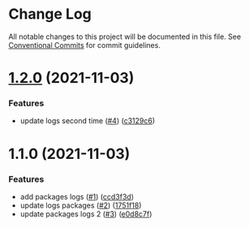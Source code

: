 # Change Log

All notable changes to this project will be documented in this file.
See [Conventional Commits](https://conventionalcommits.org) for commit guidelines.

# [1.2.0](https://github.com/lughino/squash-merge/compare/b@1.1.0...b@1.2.0) (2021-11-03)


### Features

* update logs second time ([#4](https://github.com/lughino/squash-merge/issues/4)) ([c3129c6](https://github.com/lughino/squash-merge/commit/c3129c630081b0ba5b96b89a01f74a79357b5641))





# 1.1.0 (2021-11-03)


### Features

* add packages logs ([#1](https://github.com/lughino/squash-merge/issues/1)) ([ccd3f3d](https://github.com/lughino/squash-merge/commit/ccd3f3d38af08fe250f02e46cefb15052906b179))
* update logs packages ([#2](https://github.com/lughino/squash-merge/issues/2)) ([1751f18](https://github.com/lughino/squash-merge/commit/1751f18f10d7f3b0832a2adee55016b46d364518))
* update packages logs 2 ([#3](https://github.com/lughino/squash-merge/issues/3)) ([e0d8c7f](https://github.com/lughino/squash-merge/commit/e0d8c7f9f9d313eece544ec4b47aed869e9171df))
